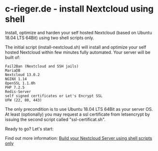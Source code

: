 # c-rieger.de - install Nextcloud using shell
Install, optimize and harden your self hosted Nextcloud (based on Ubuntu 18.04 LTS 64Bit) using two shell scripts only.

The initial script (install-nextcloud.sh) will install and optimize your self hosted Nextcloud within few minutes fully automated. Your server will be built of:

    Fail2Ban (Nextcloud and SSH jails)
    MariaDB
    Nextcloud 13.0.2
    NGINX 1.14
    OpenSSL 1.1.0h
    PHP 7.2.5
    Redis-Server
    self signed certificates or Let's Encrypt SSL
    UFW (22, 80, 443)

The only precondition is to use Ubuntu 18.04 LTS 64Bit as your server OS.
At least (optionally) you may request a ssl certificate from letsencrypt by issuing the second script called "ssl-certificat.sh".

Ready to go? Let's start:

Find out more information: <a href="https://www.c-rieger.de/spawn-your-nextcloud-server-using-one-shell-script/" target='_blank'>Build your Nextcloud Server using shell scripts only</a>
